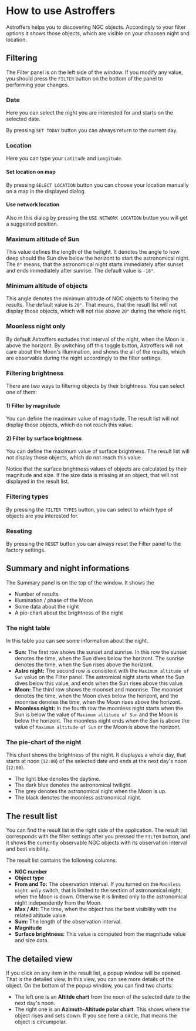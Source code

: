 # How to use Astroffers

Astroffers helps you to discovering NGC objects. Accordingly to your filter options it shows those objects, which are visible on your choosen night and location.

## Filtering

The Filter panel is on the left side of the window. If you modify any value, you should press the `FILTER` button on the bottom of the panel to performing your changes.

### Date

Here you can select the night you are interested for and starts on the selected date.

By pressing `SET TODAY` button you can always return to the current day.

### Location

Here you can type your `Latitude` and `Longitude`.

#### Set location on map

By pressing `SELECT LOCATION` button you can choose your location manually on a map in the displayed dialog.

#### Use network location

Also in this dialog by pressing the `USE NETWORK LOCATION` button you will get a suggested position.

### Maximum altitude of Sun

This value defines the length of the twilight. It denotes the angle to how deep should the Sun dive below the horizont to start the astronomical night. The `0°` means, that the astronomical night starts immediately after sunset and ends immediately after sunrise. The default value is `-18°`.

### Minimum altitude of objects

This angle denotes the minimum altitude of NGC objects to filtering the results. The default value is `20°`. That means, that the result list will not display those objects, which will not rise above `20°` during the whole night.

### Moonless night only

By default Astroffers excludes that interval of the night, when the Moon is above the horizont. By switching off this toggle button, Astroffers will not care about the Moon's illumination, and shows the all of the results, which are observable during the night accordingly to the filter settings.

### Filtering brightness

There are two ways to filtering objects by their brightness. You can select one of them:

#### 1) Filter by magnitude

You can define the maximum value of magnitude. The result list will not display those objects, which do not reach this value.

#### 2) Filter by surface brightness

You can define the maximum value of surface brightness. The result list will not display those objects, which do not reach this value.

Notice that the surface brightness values of objects are calculated by their magnitude and size. If the size data is missing at an object, that will not displayed in the result list.

### Filtering types

By pressing the `FILTER TYPES` button, you can select to which type of objects are you interested for.

### Reseting

By pressing the `RESET` button you can always reset the Filter panel to the factory settings.

## Summary and night informations

The Summary panel is on the top of the window. It shows the

- Number of results
- Illumination / phase of the Moon
- Some data about the night
- A pie-chart about the brightness of the night

### The night table

In this table you can see some information about the night.

- **Sun:** The first row shows the sunset and sunrise. In this row the sunset denotes the time, when the Sun dives below the horizont. The sunrise denotes the time, when the Sun rises above the horizont.
- **Astro night:** The second row is consistent with the `Maximum altitude of Sun` value on the Filter panel. The astromical night starts when the Sun dives below this value, and ends when the Sun rises above this value.
- **Moon:** The third row shows the moonset and moonrise. The moonset denotes the time, when the Moon dives below the horizont, and the moonrise denotes the time, when the Moon rises above the horizont.
- **Moonless night:** In the fourth row the moonless night starts when the Sun is below the value of `Maximum altitude of Sun` and the Moon is below the horizont. The moonless night ends when the Sun is above the value of `Maximum altitude of Sun` or the Moon is above the horizont.

### The pie-chart of the night

This chart shows the brightness of the night. It displayes a whole day, that starts at noon (`12:00`) of the selected date and ends at the next day's noon (`12:00`).

- The light blue denotes the daytime.
- The dark blue denotes the astronomical twilight.
- The grey denotes the astronomical night when the Moon is up.
- The black denotes the moonless astronomical night.

## The result list

You can find the result list in the right side of the application. The result list corresponds with the filter settings after you pressed the `FILTER` button, and it shows the currently observable NGC objects with its observation interval and best visibility.

The result list contains the following columns:

- **NGC number**
- **Object type**
- **From and To:** The observation interval. If you turned on the `Moonless night only` switch, that is limited to the section of astronomical night, when the Moon is down. Otherwise it is limited only to the astronomical night independently from the Moon.
- **Max / Alt:** The time, when the object has the best visibility with the related altitude value.
- **Sum:** The length of the observation interval.
- **Magnitude**
- **Surface brightness:** This value is computed from the magnitude value and size data.

## The detailed view

If you click on any item in the result list, a popup window will be opened. That is the detailed view.
In this view, you can see more details of the object. On the bottom of the popup window, you can find two charts:

- The left one is an **Altitde chart** from the noon of the selected date to the next day's noon.
- The right one is an **Azimuth-Altitude polar chart**. This shows where the object rises and sets down. If you see here a circle, that means the object is circumpolar.